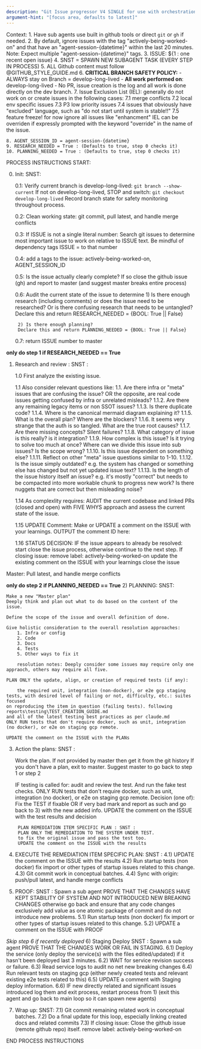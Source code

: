 ```yaml
---
description: "Git Issue progressor V4 SINGLE for use with orchestration"
argument-hint: "[focus area, defaults to latest]"
---
```


Context:
    1. Have sub agents use built in github tools or direct `git` or `gh` if needed.
    2. By default, ignore issues with the tag "actively-being-worked-on" and that have an "agent-session-{datetime}" within the last 20 minutes. Note: Expect multiple "agent-session-{datetime}" tags.
    3. ISSUE: ${1 : one recent open issue}
    4. SNST = SPAWN NEW SUBAGENT TASK  (EVERY STEP IN PROCESS)
    5. ALL Github content must follow @GITHUB_STYLE_GUIDE.md
    6.  **CRITICAL BRANCH SAFETY POLICY:**
        - ALWAYS stay on Branch = develop-long-lived
        - **All work performed on**: develop-long-lived
        - No PR, issue creation is the log and all work is done directly on the dev branch.
    7.  Issue Exclusion List (IEL): generally do not work on or create issues in the following cases:
        7.1 merge conflicts
        7.2 local env specific issues
        7.3 P3 low priority issues
        7.4 issues that obviously have "excluded" language, such as "do not start until system is stable!!"
        7.5 feature freeze! for now ignore all issues like "enhancment"
        IEL can be overriden if expressly prompted with the keyword "override" in the name of the issue.

    8. AGENT_SESSION_ID = agent-session-{datetime}
    9. RESEARCH_NEEDED = True : (Defaults to true, step 0 checks it)
    10. PLANNING_NEEDED = True : (Defaults to true, step 0 checks it)

PROCESS INSTRUCTIONS START:

0) Init: SNST: 

    0.1: Verify current branch is develop-long-lived: `git branch --show-current`
    If not on develop-long-lived, STOP and switch: `git checkout develop-long-lived`
    Record branch state for safety monitoring throughout process.

    0.2: Clean working state:
        git commit, pull latest, and handle merge conflicts

    0.3: If ISSUE is not a single literal number:
        Search git issues to determine most important issue to work on relative to ISSUE text.
        Be mindful of dependency tags
        ISSUE = to that number

    0.4: add a tags to the issue: actively-being-worked-on, AGENT_SESSION_ID

    0.5: Is the issue actually clearly complete?
        If so close the github issue (gh) and report to master (and suggest master breaks entire process)

    0.6: Audit the current state of the issue to determine
        1) Is there enough research (including comments) or does the issue need to be researched?
            Or is there confusing research that needs to be untangled?
            Declare this and return RESEARCH_NEEDED = {BOOL: True || False}

        2) Is there enough planning?
        Declare this and return PLANNING_NEEDED = {BOOL: True || False} 

    0.7: return ISSUE number to master

**only do step 1 if RESEARCH_NEEDED == True**
1) Research and review : SNST :

    1.0 First analyze the existing issue.

    1.1 Also consider relevant questions like:
        1.1. Are there infra or "meta" issues that are confusing the issue?
        OR the opposite, are real code issues getting confused by infra or unrelated misleads?
        1.1.2. Are there any remaining legacy items or non SSOT issues?
        1.1.3. Is there duplicate code?
        1.1.4. Where is the canonical mermaid diagram explaining it?
        1.1.5. What is the overall plan? Where are the blockers?
        1.1.6. It seems very strange that the auth is so tangled. What are the true root causes?
        1.1.7. Are there missing concepts? Silent failures?
        1.1.8. What category of issue is this really? is it integration?
        1.1.9. How complex is this issue? Is it trying to solve too much at once?
        Where can we divide this issue into sub issues? Is the scope wrong?
        1.1.10. Is this issue dependent on something else?
        1.1.11. Reflect on other "meta" issue questions similar to 1-10.
        1.1.12. Is the issue simply outdated? e.g. the system has changed or something else has changed but not yet updated issue text?
        1.1.13. Is the length of the issue history itself an issue? e.g. it's mostly "correct" but needs to
        be compacted into more workable chunk to progress new work?
        Is there nuggets that are correct but then misleading noise?

    1.14 As complexlity requires:
        AUDIT the current codebase and linked PRs (closed and open) with FIVE WHYS approach and assess the current state of the issue.

    1.15 UPDATE Comment:
        Make or UPDATE a comment on the ISSUE with your learnings.
        OUTPUT the comment ID here:

    1.16 STATUS DECISION:
        IF the issue appears to already be resolved:
            start close the issue process, otherwise continue to the next step.
            If closing issue: 
                remove label: actively-being-worked-on
                update the existing comment on the ISSUE with your learnings
                close the issue

Master:
    Pull latest, and handle merge conflicts

**only do step 2 if PLANNING_NEEDED == True**
2) PLANNING: SNST:

    Make a new "Master plan"
    Deeply think and plan out what to do based on the content of the issue.

    Define the scope of the issue and overall definition of done.

    Give holistic consideration to the overall resolution approaches:
        1. Infra or config
        2. Code
        3. Docs
        4. Tests
        5. Other ways to fix it
        
        resolution notes: Deeply consider some issues may require only one appraoch, others may require all five.

    PLAN ONLY the update, align, or creation of required tests (if any): 
        
        the required unit, integration (non-docker), or e2e gcp staging tests, with desired level of failing or not, difficulty, etc.: suites focused
    on reproducing the item in question (failing tests). following reports\testing\TEST_CREATION_GUIDE.md
    and all of the latest testing best practices as per claude.md
    ONLY RUN tests that don't require docker, such as unit, integration (no docker), or e2e on staging gcp remote.
    
    UPDATE the comment on the ISSUE with the PLANs

3) Action the plans: SNST :
    
    Work the plan.
    If not provided by master then get it from the git history
    If you don't have a plan, exit to master. Suggest master to go back to step 1 or step 2

    IF testing is called for:
        audit and review the test. And run the fake test checks. 
        ONLY RUN tests that don't require docker, such as unit, integration (no docker), or e2e on staging gcp remote.
        Decision (one of): Fix the TEST if fixable OR
        if very bad mark and report as such and go back to 3) with the new added info.
        UPDATE the comment on the ISSUE with the test results and decision

        PLAN REMEDIATION ITEM SPECIFIC PLAN : SNST : 
        PLAN ONLY THE REMEDIATION TO THE SYSTEM UNDER TEST.
        to fix the original issue and pass the test too.
        UPDATE the comment on the ISSUE with the results

4) EXECUTE THE REMEDIATION ITEM SPECIFIC PLAN: SNST :
    4.1) UPDATE the comment on the ISSUE with the results
    4.2) Run startup tests (non docker) fix import or other types of startup issues related to this change.
    4.3) Git commit work in conceptual batches. 
    4.4) Sync with origin: push/pull latest, and handle merge conflicts

5) PROOF: SNST : Spawn a sub agent
    PROVE THAT THE CHANGES HAVE KEPT STABILITY OF SYSTEM AND NOT INTRODUCED NEW BREAKING CHANGES
    otherwise go back and ensure that any code changes exclusively add value as one atomic package of commit and
    do not introduce new problems.
    5.1)  Run startup tests (non docker) fix import or other types of startup issues related to this change.
    5.2) UPDATE a comment on the ISSUE with PROOF

*Skip step 6 if recently deployed*
6) Staging Deploy SNST :  Spawn a sub agent PROVE THAT THE CHANGES WORK OR FAIL IN STAGING.
    6.1) Deploy the service (only deploy the service(s) with the files edited/updated)
    if it hasn't been deployed last 3 minutes.
    6.2) WAIT for service revision success or failure.
    6.3) Read service logs to audit no net new breaking changes
    6.4) Run relevant tests on staging gcp (either newly created tests and relevant existing e2e tests related to this)
    6.5) UPDATE a comment with Staging deploy information.
    6.6) IF new directly related and significant issues introduced log them and exit process, restart process from 1) (exit this agent and go back to main loop so it can spawn new agents)

7) Wrap up: SNST:
    7.1) Git commit remaining related work in conceptual batches. 
    7.2) Do a final update for this loop,
    especially linking created docs and related commits
    7.3) If closing issue: 
        Close the github issue (remote github repo) itself.
        remove label: actively-being-worked-on

END PROCESS INSTRUCTIONS
